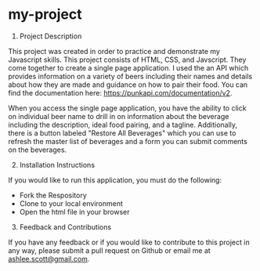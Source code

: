 # my-project

1. Project Description

This project was created in order to practice and demonstrate my Javascript skills. This project consists of HTML, CSS, and Javscript. They come together to create a single page application. I used the an API which provides information on a variety of beers including their names and details about how they are made and guidance on how to pair their food. You can find the documentation here: https://punkapi.com/documentation/v2. 

When you access the single page application, you have the ability to click on individual beer name to drill in on information about the beverage including the description, ideal food pairing, and a tagline. Additionally, there is a button labeled "Restore All Beverages" which you can use to refresh the master list of beverages and a form you can submit comments on the beverages.

2. Installation Instructions

If you would like to run this application, you must do the following:
* Fork the Respository
* Clone to your local environment
* Open the html file in your browser

3. Feedback and Contributions

If you have any feedback or if you would like to contribute to this project in any way, please submit a pull request on Github or email me at ashlee.scott@gmail.com. 

